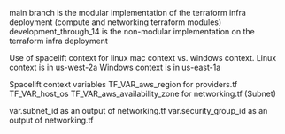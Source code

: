 main branch is the modular implementation of the terraform infra deployment (compute and networking terraform modules)
development_through_14 is the non-modular implementation on the terraform infra deployment

Use of spacelift context for linux mac context vs. windows context.
Linux context is in us-west-2a
Windows context is in us-east-1a

Spacelift context variables
TF_VAR_aws_region for providers.tf
TF_VAR_host_os
TF_VAR_aws_availability_zone for networking.tf (Subnet)

var.subnet_id as an output of networking.tf
var.security_group_id as an output of networking.tf



